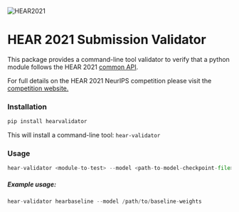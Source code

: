![HEAR2021](https://neuralaudio.ai/assets/img/hear-header-sponsor.jpg)
# HEAR 2021 Submission Validator

This package provides a command-line tool validator to verify that a python module follows the
HEAR 2021 [common API](https://neuralaudio.ai/hear2021-holistic-evaluation-of-audio-representations.html#common-api).

For full details on the HEAR 2021 NeurIPS competition please visit the
[competition website.](https://neuralaudio.ai/hear2021-holistic-evaluation-of-audio-representations.html)

### Installation
```python
pip install hearvalidator
```
This will install a command-line tool: `hear-validator`

### Usage
```python
hear-validator <module-to-test> --model <path-to-model-checkpoint-file>
```
##### Example usage:
```python
hear-validator hearbaseline --model /path/to/baseline-weights
```
